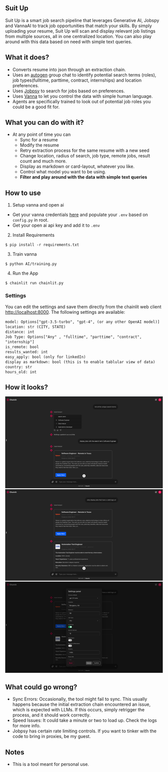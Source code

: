 ## Suit Up
Suit Up is a smart job search pipeline that leverages Generative AI, Jobspy and VannaAI to track job opportunities that match your skills. By simply uploading your resume, Suit Up will scan and display relevant job listings from multiple sources, all in one centralized location. You can also play around with this data based on need with simple text queries.

## What it does?

- Converts resume into json through an extraction chain.
- Uses an [autogen](https://microsoft.github.io/autogen/) group chat to identify potential search terms (roles), job types(fulltime, parttime, contract, internships) and location preferences.
- Uses [Jobpsy](https://github.com/Bunsly/JobSpy) to search for jobs based on preferences.
- Uses [Vanna](https://vanna.ai/) to let you control the data with simple human language.
- Agents are specifically trained to look out of potential job roles you could be a good fit for. 

## What you can do with it?
- At any point of time you can
  - Sync for a resume
  - Modify the resume
  - Retry extraction process for the same resume with a new seed
  - Change location, radius of search, job type, remote jobs, result count and much more.
  - Display as markdown or card-layout, whatever you like.
  - Control what model you want to be using.
  - **Filter and play around with the data with simple text queries**

## How to use
1. Setup vanna and open ai
  - Get your vanna credentials [here](https://vanna.ai/) and populate your `.env` based on `config.py` in root.
  - Get your open ai api key and add it to `.env`
2. Install Requirements
```
$ pip install -r requirements.txt
```
3. Train vanna
```
$ python AI/training.py
```
4. Run the App
```
$ chainlit run chainlit.py
```

### Settings
You can edit the settings and save them directly from the chainlit web client [http://localhost:8000](http://localhost:8000).
The following settings are available:
```
model: Options["gpt-3.5-turbo", "gpt-4", (or any other OpenAI model)]
location: str (CITY, STATE)
distance: int
Job Type: Options["Any" , "fulltime", "parttime", "contract", "internship"]
is_remote: bool
results_wanted: int
easy_apply: bool (only for linkedIn)
display as markdown: bool (this is to enable tablular view of data)
country: str
hours_old: int
```

## How it looks?
![implementation.png](https://github.com/MinatoNamikaze02/suitup/blob/master/assets/Screenshot%202024-08-17%20at%2015.02.22.png)
![implementation2.png](https://github.com/MinatoNamikaze02/suitup/blob/master/assets/Screenshot%202024-08-17%20at%2015.02.53.png)
![implementation3.png](https://github.com/MinatoNamikaze02/suitup/blob/master/assets/Screenshot%202024-08-17%20at%2015.03.07.png)

## What could go wrong?
- Sync Errors: Occasionally, the tool might fail to sync. This usually happens because the initial extraction chain encountered an issue, which is expected with LLMs. If this occurs, simply retrigger the process, and it should work correctly.
- Speed Issues: It could take a minute or two to load up. Check the logs for more info.
- Jobpsy has certain rate limiting controls. If you want to tinker with the code to bring in proxies, be my guest.

## Notes
- This is a tool meant for personal use.
